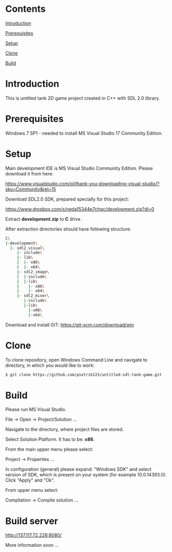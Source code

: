 # Contents
[Introduction](#introduction)

[Prerequisites](#prerequisites)

[Setup](#setup)

[Clone](#clone)

[Build](#build)

# Introduction
This is untitled tank 2D game project created in C++ with SDL 2.0 library.
# Prerequisites
Windows 7 SP1 - needed to install MS Visual Studio 17 Community Edition.
# Setup
Main development IDE is MS Visual Studio Community Edition. Please download it from here:

https://www.visualstudio.com/pl/thank-you-downloading-visual-studio/?sku=Community&rel=15

Download SDL2.0 SDK, prepared specially for this project:

https://www.dropbox.com/s/neda15344p7chgc/development.zip?dl=0

Extract <b>development.zip</b> to <b>C</b> drive .

After extraction directories should have following structure:
```sh
C\
|-development\
  |- sdl2_visual\
     |- include\
     |- lib\
     |  |- x86\
     |  |- x64\     
     |- sdl2_image\
     |  |-include\
     |  |-lib\
     |    |- x86\
     |    |- x64\  
     |- sdl2_mixer\
        |-include\
        |-lib\
          |-x86\
          |-x64\
```
Download and install GIT:
https://git-scm.com/download/win
# Clone
To clone repository, open Windows Command Line and navigate to directory, in which you would like to work:
```sh
$ git clone https://github.com/pietrik123/untitled-sdl-tank-game.git
```
# Build
Please run MS Visual Studio. 

File -> Open -> Project/Solution ...

Navigate to the directory, where project files are stored.

Select Solution Platform. It has to be: <b>x86</b>.

From the main upper menu please select:

Project -> Properties ...

In configuration (general) please expand: "Windows SDK" and select version of SDK, which is present on your system (for example 10.0.14393.0). Click "Apply" and "Ok".

From upper menu select:

Compilation -> Compile solution ...

# Build server

http://137.117.72.228:8080/

More information soon ...


